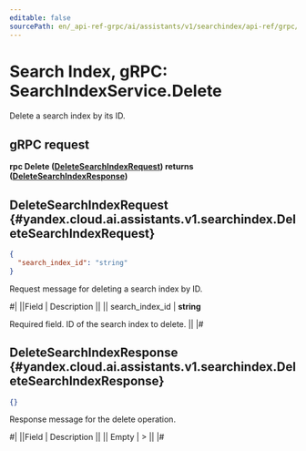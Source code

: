 ```yaml
---
editable: false
sourcePath: en/_api-ref-grpc/ai/assistants/v1/searchindex/api-ref/grpc/SearchIndex/delete.md
---
```


# Search Index, gRPC: SearchIndexService.Delete

Delete a search index by its ID.

## gRPC request

**rpc Delete ([DeleteSearchIndexRequest](#yandex.cloud.ai.assistants.v1.searchindex.DeleteSearchIndexRequest)) returns ([DeleteSearchIndexResponse](#yandex.cloud.ai.assistants.v1.searchindex.DeleteSearchIndexResponse))**

## DeleteSearchIndexRequest {#yandex.cloud.ai.assistants.v1.searchindex.DeleteSearchIndexRequest}

```json
{
  "search_index_id": "string"
}
```

Request message for deleting a search index by ID.

#|
||Field | Description ||
|| search_index_id | **string**

Required field. ID of the search index to delete. ||
|#

## DeleteSearchIndexResponse {#yandex.cloud.ai.assistants.v1.searchindex.DeleteSearchIndexResponse}

```json
{}
```

Response message for the delete operation.

#|
||Field | Description ||
|| Empty | > ||
|#